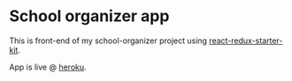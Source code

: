 School organizer app
=======================

This is front-end of my school-organizer project using [react-redux-starter-kit](https://github.com/davezuko/react-redux-starter-kit).

App is live @ [heroku](https://school-organizer.herokuapp.com/).